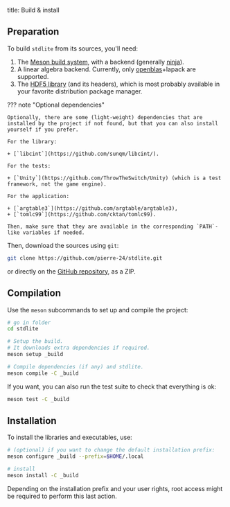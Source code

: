 title: Build & install

## Preparation

To build `stdlite` from its sources, you'll need:

1. The [Meson build system](https://github.com/mesonbuild/meson), with a backend (generally [ninja](https://github.com/ninja-build/ninja)).
2. A linear algebra backend. Currently, only [openblas](https://www.openblas.net/)+lapack are supported.
3. The [HDF5 library](https://github.com/HDFGroup/hdf5) (and its headers), which is most probably available in your favorite distribution package manager.


??? note "Optional dependencies"

    Optionally, there are some (light-weight) dependencies that are installed by the project if not found, but that you can also install yourself if you prefer.

    For the library:
    
    + [`libcint`](https://github.com/sunqm/libcint/).

    For the tests:

    + [`Unity`](https://github.com/ThrowTheSwitch/Unity) (which is a test framework, not the game engine).

    For the application:

    + [`argtable3`](https://github.com/argtable/argtable3),
    + [`tomlc99`](https://github.com/cktan/tomlc99).

    Then, make sure that they are available in the corresponding `PATH`-like variables if needed.

Then, download the sources using `git`:

```bash
git clone https://github.com/pierre-24/stdlite.git
```

or directly on the [GitHub repository](https://github.com/pierre-24/stdlite), as a ZIP.

## Compilation

Use the `meson` subcommands to set up and compile the project:

```bash
# go in folder
cd stdlite

# Setup the build.
# It downloads extra dependencies if required. 
meson setup _build

# Compile dependencies (if any) and stdlite.
meson compile -C _build
```

If you want, you can also run the test suite to check that everything is ok:

```bash
meson test -C _build
```

## Installation

To install the libraries and executables, use:

```bash
# (optional) if you want to change the default installation prefix:
meson configure _build --prefix=$HOME/.local

# install
meson install -C _build
```

Depending on the installation prefix and your user rights, root access might be required to perform this last action.